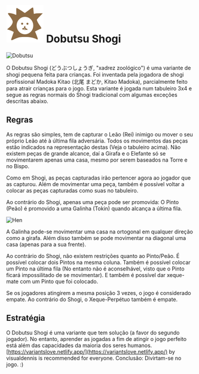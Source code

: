 
# ![Dobutsu Shogi](https://github.com/gbtami/pychess-variants/blob/master/static/icons/Dobutsu.svg) Dobutsu Shogi

![Dobutsu](https://github.com/gbtami/pychess-variants/blob/master/static/images/ShogiGuide/Dobutsu.png)

O Dobutsu Shogi (どうぶつしょうぎ, "xadrez zoológico") é uma variante de shogi pequena feita para crianças. Foi inventada pela jogadora de shogi profissional Madoka Kitao (北尾 まどか, Kitao Madoka), parcialmente feito para atrair crianças para o jogo. Esta variante é jogada num tabuleiro 3x4 e segue as regras normais do Shogi tradicional com algumas exceções descritas abaixo.

## Regras

As regras são simples, tem de capturar o Leão (Rei) inimigo ou mover o seu próprio Leão até à última fila adversária. Todos os movimentos das peças estão indicados na representação destas (Veja o tabuleiro acima). Não existem peças de grande alcance, daí a Girafa e o Elefante só se movimentarem apenas uma casa, mesmo por serem baseados na Torre e no Bispo. 

Como em Shogi, as peças capturadas irão pertencer agora ao jogador que as capturou. Além de movimentar uma peça, também é possível voltar a colocar as peças capturadas como suas no tabuleiro.

Ao contrário do Shogi, apenas uma peça pode ser promovida: O Pinto (Peão) é promovido a uma Galinha (Tokin) quando alcança a última fila.

![Hen](https://github.com/gbtami/pychess-variants/blob/master/static/images/ShogiGuide/Hen.png)

A Galinha pode-se movimentar uma casa na ortogonal em qualquer direção como a girafa. Além disso também se pode movimentar na diagonal uma casa (apenas para a sua frente).

Ao contrário do Shogi, não existem restrições quanto ao Pinto/Peão. É possível colocar dois Pintos na mesma coluna. Também é possível colocar um Pinto na última fila (No entanto não é aconselhável, visto que o Pinto ficará impossilitado de se movimentar). E também é possível dar xeque-mate com um Pinto que foi colocado.

Se os jogadores atingirem a mesma posição 3 vezes, o jogo é considerado empate. Ao contrário do Shogi, o Xeque-Perpétuo também é empate.

## Estratégia

O Dobutsu Shogi é uma variante que tem solução (a favor do segundo jogador). No entanto, aprender as jogadas a fim de atingir o jogo perfeito está além das capacidades da maioria dos seres humanos.
[https://variantslove.netlify.app/](https://variantslove.netlify.app/) by visualdennis is recommended for everyone.
Conclusão: Divirtam-se no jogo.  :)

